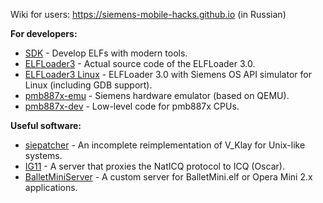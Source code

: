 Wiki for users: https://siemens-mobile-hacks.github.io (in Russian)

**For developers:**
- [SDK](https://github.com/siemens-mobile-hacks/sdk) - Develop ELFs with modern tools.
- [ELFLoader3](https://github.com/siemens-mobile-hacks/elfloader3) - Actual source code of the ELFLoader 3.0.
- [ELFLoader3 Linux](https://github.com/siemens-mobile-hacks/elfloader3-linux) - ELFLoader 3.0 with Siemens OS API simulator for Linux (including GDB support).
- [pmb887x-emu](https://github.com/siemens-mobile-hacks/pmb887x-emu) - Siemens hardware emulator (based on QEMU).
- [pmb887x-dev](https://github.com/siemens-mobile-hacks/pmb887x-dev) - Low-level code for pmb887x CPUs.

**Useful software:**
- [siepatcher](https://github.com/siemens-mobile-hacks/siepatcher) - An incomplete reimplementation of V_Klay for Unix-like systems.
- [IG11](https://github.com/siemens-mobile-hacks/naticq_server) - A server that proxies the NatICQ protocol to ICQ (Oscar).
- [BalletMiniServer](https://github.com/siemens-mobile-hacks/ballet-mini-server) - A custom server for BalletMini.elf or Opera Mini 2.x applications.
